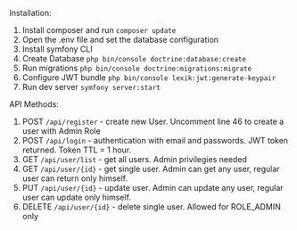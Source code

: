 Installation:
1. Install composer and run `composer update`
2. Open the .env file and set the database configuration
3. Install symfony CLI
4. Create Database `php bin/console doctrine:database:create`
5. Run migrations `php bin/console doctrine:migrations:migrate`
6. Configure JWT bundle `php bin/console lexik:jwt:generate-keypair` 
7. Run dev server `symfony server:start`

API Methods:
1. POST `/api/register` - create new User. Uncomment line 46 to create a user with Admin Role
2. POST `/api/login` - authentication with email and passwords. JWT token returned. Token TTL = 1 hour.
3. GET `/api/user/list` - get all users. Admin privilegies needed
4. GET `/api/user/{id}` - get single user. Admin can get any user, regular user can return only himself.
5. PUT `/api/user/{id}` - update user. Admin can update any user, regular user can update only himself.
6. DELETE `/api/user/{id}` - delete single user. Allowed for ROLE_ADMIN only

